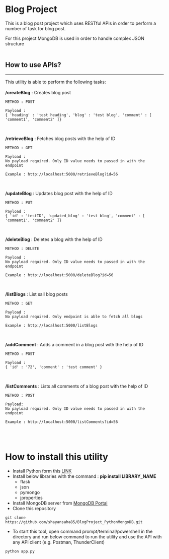 # Blog Project

This is a blog post project which uses RESTful APIs in order to perform a number of task for blog post.

For this project MongoDB is used in order to handle complex JSON structure
<br><br>

## How to use APIs?
---
This utility is able to perform the following tasks:
<br><br>
**/createBlog** : Creates blog post
<br>
```
METHOD : POST

Payload : 
{ 'heading' : 'test heading', 'blog' : 'test blog', 'comment' : [ 'comment1', 'comment2' ]}
```

<br>

**/retrieveBlog** : Fetches blog posts with the help of ID
<br>
```
METHOD : GET

Payload : 
No payload required. Only ID value needs to passed in with the endpoint

Example : http://localhost:5000/retrieveBlog?id=56
```

<br>

**/updateBlog** : Updates blog post with the help of ID
<br>
```
METHOD : PUT

Payload : 
{ 'id' : 'testID', 'updated_blog' : 'test blog', 'comment' : [ 'comment1', 'comment2' ]}
```

<br>

**/deleteBlog** : Deletes a blog with the help of ID
<br>
```
METHOD : DELETE

Payload : 
No payload required. Only ID value needs to passed in with the endpoint

Example : http://localhost:5000/deleteBlog?id=56
```

<br>

**/listBlogs** : List sall blog posts
<br>
```
METHOD : GET

Payload : 
No payload required. Only endpoint is able to fetch all blogs

Example : http://localhost:5000/listBlogs
```

<br>

**/addComment** : Adds a comment in a blog post with the help of ID
<br>
```
METHOD : POST

Payload : 
{ 'id' : '72', 'comment' : 'test comment' }
```

<br>

**/listComments** : Lists all comments of a blog post with the help of ID
<br>
```
METHOD : POST

Payload:
No payload required. Only ID value needs to passed in with the endpoint

Example : http://localhost:5000/listComments?id=56
```

<br>
<br>

# How to install this utility
- Install Python form this [LINK](https://www.python.org/downloads/)
- Install below libraries with the command : **pip install LIBRARY_NAME**
    - flask
    - json
    - pymongo
    - jproperties
- Install MongoDB server from [MongoDB Portal](https://www.mongodb.com/docs/manual/tutorial/install-mongodb-on-os-x/)
- Clone this repository
```
git clone https://github.com/shayansaha85/BlogProject_PythonMongoDB.git
```
- To start this tool, open command prompt/terminal/powershell in the directory and run below command to run the utility and use the API with any API client (e.g. Postman, ThunderClient)
```
python app.py
```